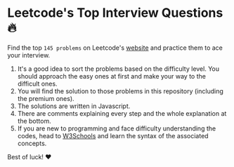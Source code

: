 # Leetcode's Top Interview Questions 🔥

Find the top `145 problems` on Leetcode's [website](https://leetcode.com/problem-list/top-interview-questions/) and practice them to ace your interview.

1. It's a good idea to sort the problems based on the difficulty level. You should approach the easy ones at first and make your way to the difficult ones.
2. You will find the solution to those problems in this repository (including the premium ones).
3. The solutions are written in Javascript.
4. There are comments explaining every step and the whole explanation at the bottom.
5. If you are new to programming and face difficulty understanding the codes, head to [W3Schools](https://www.w3schools.com/js/) and learn the syntax of the associated concepts.

Best of luck! ❤️
